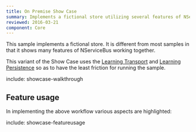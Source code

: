 ```yaml
---
title: On Premise Show Case
summary: Implements a fictional store utilizing several features of NServiceBus.
reviewed: 2016-03-21
component: Core
---
```


This sample implements a fictional store. It is different from most samples in that it shows many features of NServiceBus working together.

This variant of the Show Case uses the [Learning Transport](/nservicebus/learning-transport/) and [Learning Persistence](/nservicebus/learning-persistence/) so as to have the least friction for running the sample.

include: showcase-walkthrough


## Feature usage

In implementing the above workflow various aspects are highlighted:


include: showcase-featureusage